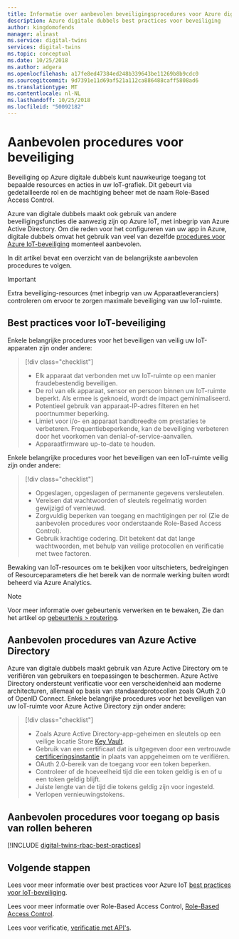 ```yaml
---
title: Informatie over aanbevolen beveiligingsprocedures voor Azure digitale dubbels | Microsoft Docs
description: Azure digitale dubbels best practices voor beveiliging
author: kingdomofends
manager: alinast
ms.service: digital-twins
services: digital-twins
ms.topic: conceptual
ms.date: 10/25/2018
ms.author: adgera
ms.openlocfilehash: a17fe8ed47384ed248b339643be11269b8b9cdc0
ms.sourcegitcommit: 9d7391e11d69af521a112ca886488caff5808ad6
ms.translationtype: MT
ms.contentlocale: nl-NL
ms.lasthandoff: 10/25/2018
ms.locfileid: "50092182"
---
```

# <a name="security-best-practices"></a>Aanbevolen procedures voor beveiliging

Beveiliging op Azure digitale dubbels kunt nauwkeurige toegang tot bepaalde resources en acties in uw IoT-grafiek. Dit gebeurt via gedetailleerde rol en de machtiging beheer met de naam Role-Based Access Control.

Azure van digitale dubbels maakt ook gebruik van andere beveiligingsfuncties die aanwezig zijn op Azure IoT, met inbegrip van Azure Active Directory. Om die reden voor het configureren van uw app in Azure, digitale dubbels omvat het gebruik van veel van dezelfde [procedures voor Azure IoT-beveiliging](https://docs.microsoft.com/azure/iot-fundamentals/iot-security-best-practices?context=azure/iot-hub/) momenteel aanbevolen.

In dit artikel bevat een overzicht van de belangrijkste aanbevolen procedures te volgen.

> [!IMPORTANT]
> Extra beveiliging-resources (met inbegrip van uw Apparaatleveranciers) controleren om ervoor te zorgen maximale beveiliging van uw IoT-ruimte.

## <a name="iot-security-best-practices"></a>Best practices voor IoT-beveiliging

Enkele belangrijke procedures voor het beveiligen van veilig uw IoT-apparaten zijn onder andere:

> [!div class="checklist"]
> * Elk apparaat dat verbonden met uw IoT-ruimte op een manier fraudebestendig beveiligen.
> * De rol van elk apparaat, sensor en persoon binnen uw IoT-ruimte beperkt. Als ermee is geknoeid, wordt de impact geminimaliseerd.
> * Potentieel gebruik van apparaat-IP-adres filteren en het poortnummer beperking.
> * Limiet voor i/o- en apparaat bandbreedte om prestaties te verbeteren. Frequentiebeperkende, kan de beveiliging verbeteren door het voorkomen van denial-of-service-aanvallen.
> * Apparaatfirmware up-to-date te houden.

Enkele belangrijke procedures voor het beveiligen van een IoT-ruimte veilig zijn onder andere:

> [!div class="checklist"]
> * Opgeslagen, opgeslagen of permanente gegevens versleutelen.
> * Vereisen dat wachtwoorden of sleutels regelmatig worden gewijzigd of vernieuwd.
> * Zorgvuldig beperken van toegang en machtigingen per rol (Zie de aanbevolen procedures voor onderstaande Role-Based Access Control).
> * Gebruik krachtige codering. Dit betekent dat dat lange wachtwoorden, met behulp van veilige protocollen en verificatie met twee factoren.

Bewaking van IoT-resources om te bekijken voor uitschieters, bedreigingen of Resourceparameters die het bereik van de normale werking buiten wordt beheerd via Azure Analytics.

> [!NOTE]
> Voor meer informatie over gebeurtenis verwerken en te bewaken, Zie dan het artikel op [gebeurtenis > routering](./concepts-events-routing.md).

## <a name="azure-active-directory-best-practices"></a>Aanbevolen procedures van Azure Active Directory

Azure van digitale dubbels maakt gebruik van Azure Active Directory om te verifiëren van gebruikers en toepassingen te beschermen. Azure Active Directory ondersteunt verificatie voor een verscheidenheid aan moderne architecturen, allemaal op basis van standaardprotocollen zoals OAuth 2.0 of OpenID Connect. Enkele belangrijke procedures voor het beveiligen van uw IoT-ruimte voor Azure Active Directory zijn onder andere:

> [!div class="checklist"]
> * Zoals Azure Active Directory-app-geheimen en sleutels op een veilige locatie Store [Key Vault](https://azure.microsoft.com/services/key-vault/).
> * Gebruik van een certificaat dat is uitgegeven door een vertrouwde [certificeringsinstantie](https://docs.microsoft.com/azure/active-directory/authentication/active-directory-certificate-based-authentication-get-started) in plaats van appgeheimen om te verifiëren.
> * OAuth 2.0-bereik van de toegang voor een token beperken.
> * Controleer of de hoeveelheid tijd die een token geldig is en of u een token geldig blijft.
> * Juiste lengte van de tijd die tokens geldig zijn voor ingesteld.
> * Verlopen vernieuwingstokens.

## <a name="role-based-access-control-best-practices"></a>Aanbevolen procedures voor toegang op basis van rollen beheren

[!INCLUDE [digital-twins-rbac-best-practices](../../includes/digital-twins-rbac-best-practices.md)]

## <a name="next-steps"></a>Volgende stappen

Lees voor meer informatie over best practices voor Azure IoT [best practices voor IoT-beveiliging](https://docs.microsoft.com/azure/iot-fundamentals/iot-security-best-practices?context=azure/iot-hub/).

Lees voor meer informatie over Role-Based Access Control, [Role-Based Access Control](./security-role-based-access-control.md).

Lees voor verificatie, [verificatie met API's](./security-authenticating-apis.md).
